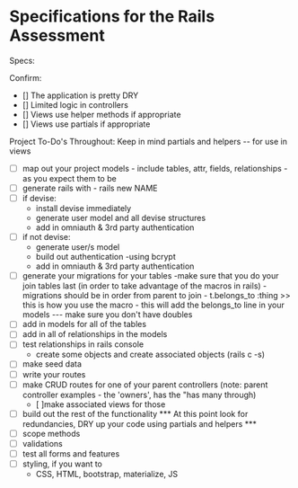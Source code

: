 # Specifications for the Rails Assessment

Specs:
<!-- - [x] Using Ruby on Rails for the project -->
<!-- - [x] Include at least one has_many relationship (x has_many y; e.g. User has_many Recipes)  -->
<!-- - [x] Include at least one belongs_to relationship (x belongs_to y; e.g. Post belongs_to User)
- [x] Include at least two has_many through relationships (x has_many y through z; e.g. Recipe has_many Items through Ingredients) -->
<!-- - [x] Include at least one many-to-many relationship (x has_many y through z, y has_many x through z; e.g. Recipe has_many Items through Ingredients, Item has_many Recipes through Ingredients)
- [x] The "through" part of the has_many through includes at least one user submittable attribute, that is to say, some attribute other than its foreign keys that can be submitted by the app's user (attribute_name e.g. ingredients.quantity)
- [x] Include reasonable validations for simple model objects (list of model objects with validations e.g. User, Recipe, Ingredient, Item) -->
<!-- - [/] Include a class level ActiveRecord scope method (model object & class method name and URL to see the working feature e.g. User.most_recipes URL: /users/most_recipes) -->
<!-- - [x] Include signup (how e.g. Devise)
- [x] Include login (how e.g. Devise)
- [x] Include logout (how e.g. Devise) -->
<!-- - [x] Include third party signup/login (how e.g. Devise/OmniAuth) -->
<!-- - [x] Include nested resource show or index (URL e.g. users/2/recipes) -->
<!-- - [x] Include nested resource "new" form (URL e.g. recipes/1/ingredients/new) -->
<!-- - [x] Include form display of validation errors (form URL e.g. /recipes/new) -->



Confirm:
- [] The application is pretty DRY
- [] Limited logic in controllers
- [] Views use helper methods if appropriate
- [] Views use partials if appropriate



Project To-Do's
Throughout: Keep in mind partials and helpers -- for use in views 
-[ ] map out your project models - include tables, attr, fields, relationships - as you expect them to be
-[ ] generate rails with - rails new NAME
-[ ] if devise:
    - install devise immediately
    - generate user model and all devise structures
    - add in omniauth & 3rd party authentication
-[ ] if not devise:
    - generate user/s model
    - build out authentication
        -using bcrypt
    - add in omniauth & 3rd party authentication
-[ ] generate your migrations for your tables
    -make sure that you do your join tables last (in order to take advantage of the macros in rails)
        - migrations should be in order from parent to join
        - t.belongs_to :thing >> this is how you use the macro
            - this will add the belongs_to line in your models --- make sure you don't have doubles
-[ ] add in models for all of the tables
-[ ] add in all of relationships in the models
-[ ] test relationships in rails console
    - create some objects and create associated objects (rails c -s)
-[ ] make seed data
-[ ] write your routes
-[ ] make CRUD routes for one of your parent controllers (note: parent controller examples - the 'owners', has the "has many through)
    - [ ]make associated views for those
-[ ] build out the rest of the functionality
*** At this point look for redundancies, DRY up your code using partials and helpers ***
-[ ] scope methods
-[ ] validations
-[ ] test all forms and features
-[ ] styling, if you want to
    - CSS, HTML, bootstrap, materialize, JS
